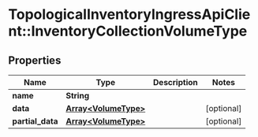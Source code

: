 # TopologicalInventoryIngressApiClient::InventoryCollectionVolumeType

## Properties
Name | Type | Description | Notes
------------ | ------------- | ------------- | -------------
**name** | **String** |  | 
**data** | [**Array&lt;VolumeType&gt;**](VolumeType.md) |  | [optional] 
**partial_data** | [**Array&lt;VolumeType&gt;**](VolumeType.md) |  | [optional] 


